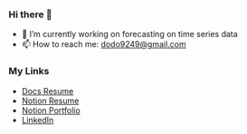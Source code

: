 ### Hi there 👋

- 🔭 I’m currently working on forecasting on time series data
- 📫 How to reach me: dodo9249@gmail.com

### My Links
- [Docs Resume](https://docs.google.com/document/d/1wE-MhNCfW51HQ8ltF2VYuhwa-Ht_l86r5lIUi38Oo9U/edit) <br>
- [Notion Resume](https://url.kr/ed4gzk) <br>
- [Notion Portfolio](http://ideal96.notion.site/) <br>
- [LinkedIn](https://www.linkedin.com/in/mean42/) <br>
